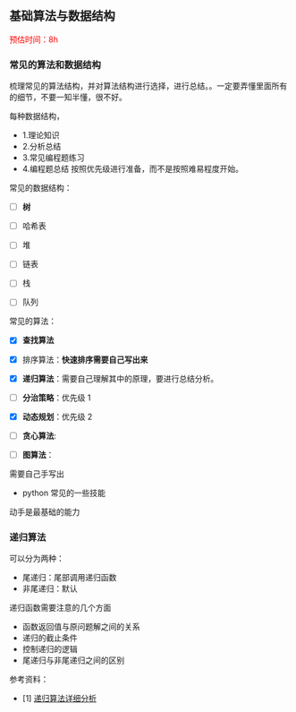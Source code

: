 ## 基础算法与数据结构

<font color=red>预估时间：8h</font>

### 常见的算法和数据结构


梳理常见的算法结构，并对算法结构进行选择，进行总结。。一定要弄懂里面所有的细节，不要一知半懂，很不好。



每种数据结构，
- 1.理论知识
- 2.分析总结
- 3.常见编程题练习
- 4.编程题总结
按照优先级进行准备，而不是按照难易程度开始。

常见的数据结构：
- [ ] **树**
- [ ] 哈希表
- [ ] 堆
- [ ] 链表
- [ ] 栈
- [ ] 队列


常见的算法：
- [x] **查找算法**
- [x] 排序算法：**快速排序需要自己写出来**
- [x] **递归算法**：需要自己理解其中的原理，要进行总结分析。
- [ ] **分治策略**：优先级 1
- [x] **动态规划**：优先级 2
- [ ] **贪心算法**:
- [ ] **图算法**：



需要自己手写出
- python 常见的一些技能

动手是最基础的能力

### 递归算法

可以分为两种：
- 尾递归：尾部调用递归函数
- 非尾递归：默认

递归函数需要注意的几个方面
- 函数返回值与原问题解之间的关系
- 递归的截止条件
- 控制递归的逻辑
- 尾递归与非尾递归之间的区别


参考资料：
- [1] [递归算法详细分析](https://www.cnblogs.com/alantu2018/p/8461796.html)